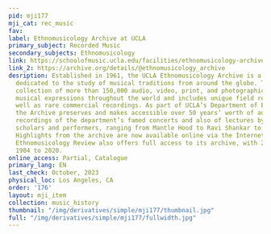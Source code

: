 ```yaml
---
pid: mji177
mji_cat: rec_music
fav: 
label: Ethnomusicology Archive at UCLA
primary_subject: Recorded Music
secondary_subjects: Ethnomusicology
link: https://schoolofmusic.ucla.edu/facilities/ethnomusicology-archive/
link_2: https://archive.org/details/@ethnomusicology_archive
desription: Established in 1961, the UCLA Ethnomusicology Archive is a research archive
  dedicated to the study of musical traditions from around the globe. The Archive’s
  collection of more than 150,000 audio, video, print, and photographic items documents
  musical expressions throughout the world and includes unique field recordings as
  well as rare commercial recordings. As part of UCLA’s Department of Ethnomusicology,
  the Archive preserves and makes accessible over 50 years’ worth of audio and video
  recordings of the department’s famed concerts and also of lectures by legendary
  scholars and performers, ranging from Mantle Hood to Ravi Shankar to Nati Cano.
  Highlights from the archive are now available online via the Internet Archive. The
  Ethnomusicology Review also offers full access to its archive, with 22 volumes from
  1984 to 2020.
online_access: Partial, Catalogue
primary_lang: EN
last_check: October, 2023
physical_loc: Los Angeles, CA
order: '176'
layout: mji_item
collection: music_history
thumbnail: "/img/derivatives/simple/mji177/thumbnail.jpg"
full: "/img/derivatives/simple/mji177/fullwidth.jpg"
---
```

